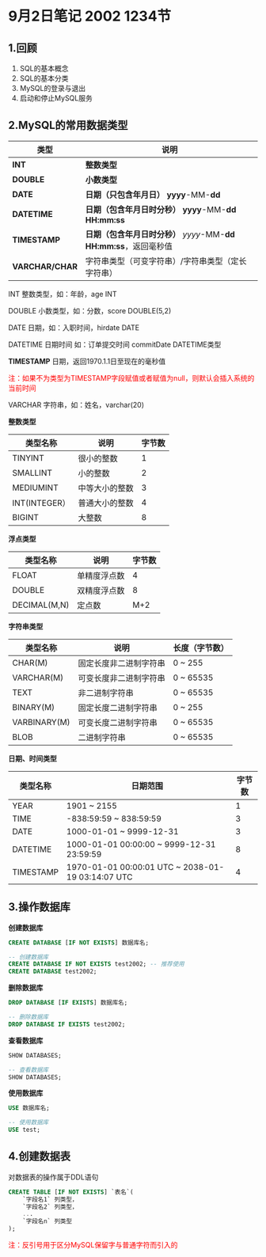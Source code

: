 # 9月2日笔记 2002 1234节

## 1.回顾

1. SQL的基本概念
2. SQL的基本分类
3. MySQL的登录与退出
4. 启动和停止MySQL服务

## 2.MySQL的常用数据类型

| **类型**         | **说明**                                                     |
| ---------------- | ------------------------------------------------------------ |
| **INT**          | **整数类型**                                                 |
| **DOUBLE**       | **小数类型**                                                 |
| **DATE**         | **日期（只包含年月日）**  **yyyy**-MM-**dd**                 |
| **DATETIME**     | **日期（包含年月日时分秒）**  **yyyy**-MM-**dd** **HH:mm:ss** |
| **TIMESTAMP**    | **日期（包含年月日时分秒）** *yyyy*-MM-**dd** **HH:mm:ss**，返回毫秒值 |
| **VARCHAR/CHAR** | 字符串类型（可变字符串）/字符串类型（定长字符串）            |

INT 整数类型，如：年龄，age INT

DOUBLE 小数类型，如：分数，score DOUBLE(5,2)

DATE 日期，如：入职时间，hirdate DATE

DATETIME 日期时间 如：订单提交时间 commitDate DATETIME类型

**TIMESTAMP**  日期，返回1970.1.1日至现在的毫秒值

<font color="red">注：如果不为类型为TIMESTAMP字段赋值或者赋值为null，则默认会插入系统的当前时间</font>

VARCHAR 字符串，如：姓名，varchar(20)

**整数类型**

| **类型名称**  | **说明**       | **字节数** |
| ------------- | -------------- | ---------- |
| TINYINT       | 很小的整数     | 1          |
| SMALLINT      | 小的整数       | 2          |
| MEDIUMINT     | 中等大小的整数 | 3          |
| INT(INTEGER） | 普通大小的整数 | 4          |
| BIGINT        | 大整数         | 8          |

**浮点类型**

| **类型名称** | **说明**     | **字节数** |
| ------------ | ------------ | ---------- |
| FLOAT        | 单精度浮点数 | 4          |
| DOUBLE       | 双精度浮点数 | 8          |
| DECIMAL(M,N) | 定点数       | M+2        |

**字符串类型**

| **类型名称** | **说明**               | **长度（字节数）** |
| ------------ | ---------------------- | ------------------ |
| CHAR(M)      | 固定长度非二进制字符串 | 0 ~ 255            |
| VARCHAR(M)   | 可变长度非二进制字符串 | 0 ~ 65535          |
| TEXT         | 非二进制字符串         | 0 ~ 65535          |
| BINARY(M)    | 固定长度二进制字符串   | 0 ~ 255            |
| VARBINARY(M) | 可变长度二进制字符串   | 0 ~ 65535          |
| BLOB         | 二进制字符串           | 0 ~ 65535          |

**日期、时间类型**

| **类型名称** | **日期范围**                                       | **字节数** |
| ------------ | -------------------------------------------------- | ---------- |
| YEAR         | 1901 ~ 2155                                        | 1          |
| TIME         | -838:59:59 ~ 838:59:59                             | 3          |
| DATE         | 1000-01-01 ~ 9999-12-31                            | 3          |
| DATETIME     | 1000-01-01 00:00:00 ~ 9999-12-31  23:59:59         | 8          |
| TIMESTAMP    | 1970-01-01 00:00:01 UTC ~ 2038-01-19  03:14:07 UTC | 4          |

## 3.操作数据库

**创建数据库**

```sql
CREATE DATABASE [IF NOT EXISTS] 数据库名;
```

```sql
-- 创建数据库
CREATE DATABASE IF NOT EXISTS test2002; -- 推荐使用
CREATE DATABASE test2002;
```

**删除数据库**

```sql
DROP DATABASE [IF EXISTS] 数据库名;
```

```sql
-- 删除数据库
DROP DATABASE IF EXISTS test2002;
```

**查看数据库**

```sql
SHOW DATABASES;
```

```sql
-- 查看数据库
SHOW DATABASES;
```

**使用数据库**

```sql
USE 数据库名;
```

```sql
-- 使用数据库
USE test;
```

## 4.创建数据表

对数据表的操作属于DDL语句

```sql
CREATE TABLE [IF NOT EXISTS] `表名`(
	`字段名1` 列类型，
    `字段名2` 列类型，
    ...
    `字段名n` 列类型
);
```

<font color="red">注：反引号用于区分MySQL保留字与普通字符而引入的</font>

